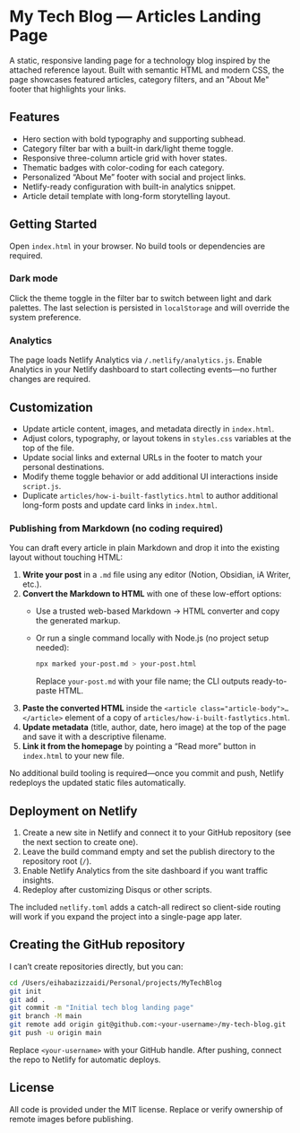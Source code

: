 # My Tech Blog — Articles Landing Page

A static, responsive landing page for a technology blog inspired by the attached reference layout. Built with semantic HTML and modern CSS, the page showcases featured articles, category filters, and an "About Me" footer that highlights your links.

## Features

- Hero section with bold typography and supporting subhead.
- Category filter bar with a built-in dark/light theme toggle.
- Responsive three-column article grid with hover states.
- Thematic badges with color-coding for each category.
- Personalized “About Me” footer with social and project links.
- Netlify-ready configuration with built-in analytics snippet.
- Article detail template with long-form storytelling layout.

## Getting Started

Open `index.html` in your browser. No build tools or dependencies are required.

### Dark mode

Click the theme toggle in the filter bar to switch between light and dark palettes. The last selection is persisted in `localStorage` and will override the system preference.

### Analytics

The page loads Netlify Analytics via `/.netlify/analytics.js`. Enable Analytics in your Netlify dashboard to start collecting events—no further changes are required.

## Customization

- Update article content, images, and metadata directly in `index.html`.
- Adjust colors, typography, or layout tokens in `styles.css` variables at the top of the file.
- Update social links and external URLs in the footer to match your personal destinations.
- Modify theme toggle behavior or add additional UI interactions inside `script.js`.
- Duplicate `articles/how-i-built-fastlytics.html` to author additional long-form posts and update card links in `index.html`.

### Publishing from Markdown (no coding required)

You can draft every article in plain Markdown and drop it into the existing layout without touching HTML:

1. **Write your post** in a `.md` file using any editor (Notion, Obsidian, iA Writer, etc.).
2. **Convert the Markdown to HTML** with one of these low-effort options:
	 - Use a trusted web-based Markdown → HTML converter and copy the generated markup.
	 - Or run a single command locally with Node.js (no project setup needed):

		 ```bash
		 npx marked your-post.md > your-post.html
		 ```

		 Replace `your-post.md` with your file name; the CLI outputs ready-to-paste HTML.
3. **Paste the converted HTML** inside the `<article class="article-body">…</article>` element of a copy of `articles/how-i-built-fastlytics.html`.
4. **Update metadata** (title, author, date, hero image) at the top of the page and save it with a descriptive filename.
5. **Link it from the homepage** by pointing a “Read more” button in `index.html` to your new file.

No additional build tooling is required—once you commit and push, Netlify redeploys the updated static files automatically.

## Deployment on Netlify

1. Create a new site in Netlify and connect it to your GitHub repository (see the next section to create one).
2. Leave the build command empty and set the publish directory to the repository root (`/`).
3. Enable Netlify Analytics from the site dashboard if you want traffic insights.
4. Redeploy after customizing Disqus or other scripts.

The included `netlify.toml` adds a catch-all redirect so client-side routing will work if you expand the project into a single-page app later.

## Creating the GitHub repository

I can’t create repositories directly, but you can:

```bash
cd /Users/eihabazizzaidi/Personal/projects/MyTechBlog
git init
git add .
git commit -m "Initial tech blog landing page"
git branch -M main
git remote add origin git@github.com:<your-username>/my-tech-blog.git
git push -u origin main
```

Replace `<your-username>` with your GitHub handle. After pushing, connect the repo to Netlify for automatic deploys.

## License

All code is provided under the MIT license. Replace or verify ownership of remote images before publishing.
